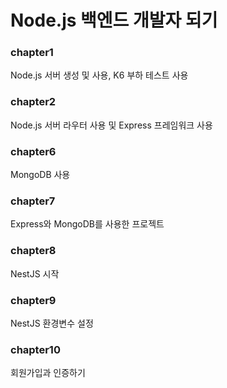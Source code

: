 # Node.js 백엔드 개발자 되기

### chapter1
Node.js 서버 생성 및 사용, K6 부하 테스트 사용

### chapter2
Node.js 서버 라우터 사용 및 Express 프레임워크 사용

### chapter6
MongoDB 사용

### chapter7
Express와 MongoDB를 사용한 프로젝트

### chapter8
NestJS 시작

### chapter9
NestJS 환경변수 설정

### chapter10
회원가입과 인증하기
